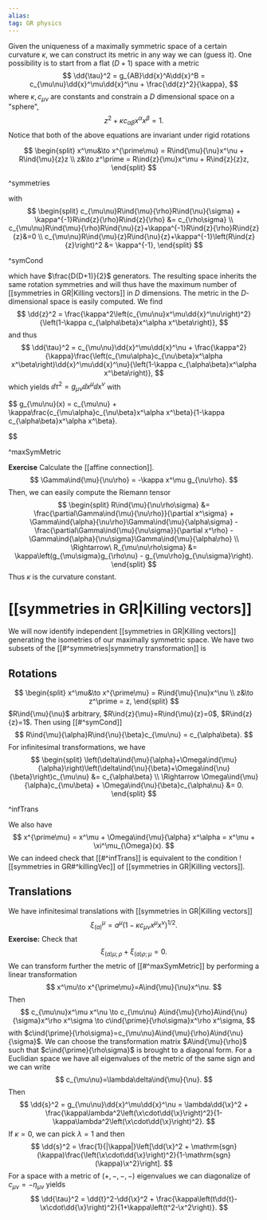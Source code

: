 ```yaml
---
alias:
tag: GR physics
---
```



Given the uniqueness of a maximally symmetric space of a certain curvature $\kappa$, we can construct its metric in any way we can (guess it). One possibility is to start from a flat $(D+1)$ space with a metric
$$
    \dd{\tau}^2 = g_{AB}\dd{x}^A\dd{x}^B = c_{\mu\nu}\dd{x}^\mu\dd{x}^\nu + \frac{\dd{z}^2}{\kappa},
$$
where $\kappa,\,c_{\mu\nu}$ are constants and constrain a $D$ dimensional space on a "sphere",
$$
    z^2+\kappa c_{\alpha\beta}x^\alpha x^\beta = 1.
$$
Notice that both of the above equations are invariant under rigid rotations

$$
\begin{split}
    x^\mu&\to x^{\prime\mu} = R\ind{\mu}{\nu}x^\nu + R\ind{\mu}{z}z \\
    z&\to z^\prime = R\ind{z}{\mu}x^\mu + R\ind{z}{z}z,
\end{split}
$$

^symmetries

with
$$
\begin{split}
    c_{\mu\nu}R\ind{\mu}{\rho}R\ind{\nu}{\sigma} + \kappa^{-1}R\ind{z}{\rho}R\ind{z}{\rho} &= c_{\rho\sigma} \\
    c_{\mu\nu}R\ind{\mu}{\rho}R\ind{\nu}{z}+\kappa^{-1}R\ind{z}{\rho}R\ind{z}{z}&=0 \\
    c_{\mu\nu}R\ind{\mu}{z}R\ind{\nu}{z}+\kappa^{-1}\left(R\ind{z}{z}\right)^2 &= \kappa^{-1},
\end{split}
$$

^symCond


which have $\frac{D(D+1)}{2}$ generators. The resulting space inherits the same rotation symmetries and will thus have the maximum number of [[symmetries in GR|Killing vectors]] in $D$ dimensions. The metric in the $D$-dimensional space is easily computed. We find
$$
    \dd{z}^2 = \frac{\kappa^2\left(c_{\mu\nu}x^\mu\dd{x}^\nu\right)^2}{\left(1-\kappa c_{\alpha\beta}x^\alpha x^\beta\right)},
$$
and thus
$$
    \dd{\tau}^2 = c_{\mu\nu}\dd{x}^\mu\dd{x}^\nu + \frac{\kappa^2}{\kappa}\frac{\left(c_{\mu\alpha}c_{\nu\beta}x^\alpha x^\beta\right)\dd{x}^\mu\dd{x}^\nu}{\left(1-\kappa c_{\alpha\beta}x^\alpha x^\beta\right)},
$$
which yields $\dd{\tau}^2=g_{\mu\nu}\dd{x}^\mu\dd{x}^\nu$ with

$$
    g_{\mu\nu}(x) = c_{\mu\nu} + \kappa\frac{c_{\mu\alpha}c_{\nu\beta}x^\alpha x^\beta}{1-\kappa c_{\alpha\beta}x^\alpha x^\beta}.

$$

^maxSymMetric

**Exercise** Calculate the [[affine connection]].
$$
    \Gamma\ind{\mu}{\nu\rho} = -\kappa x^\mu g_{\nu\rho}.
$$
Then, we can easily compute the Riemann tensor
$$
\begin{split}
    R\ind{\mu}{\nu\rho\sigma} &= \frac{\partial\Gamma\ind{\mu}{\nu\rho}}{\partial x^\sigma} + \Gamma\ind{\alpha}{\nu\rho}\Gamma\ind{\mu}{\alpha\sigma} - \frac{\partial\Gamma\ind{\mu}{\nu\sigma}}{\partial x^\rho} - \Gamma\ind{\alpha}{\nu\sigma}\Gamma\ind{\mu}{\alpha\rho} \\
    \Rightarrow\ R_{\mu\nu\rho\sigma} &= \kappa\left(g_{\mu\sigma}g_{\rho\nu} - g_{\mu\rho}g_{\nu\sigma}\right).
\end{split}
$$
Thus $\kappa$ is the curvature constant.

# [[symmetries in GR|Killing vectors]]

We will now identify independent [[symmetries in GR|Killing vectors]] generating the isometries of our maximally symmetric space. We have two subsets of the [[#^symmetries|symmetry transformation]] is

## Rotations
 $$
\begin{split}
    x^\mu&\to x^{\prime\mu} = R\ind{\mu}{\nu}x^\nu \\
    z&\to z^\prime = z,
\end{split}
$$
$R\ind{\mu}{\nu}$ arbitrary, $R\ind{z}{\mu}=R\ind{\mu}{z}=0$, $R\ind{z}{z}=1$. Then using [[#^symCond]]
$$
    R\ind{\mu}{\alpha}R\ind{\nu}{\beta}c_{\mu\nu} = c_{\alpha\beta}.
$$
For infinitesimal transformations, we have
$$
\begin{split}
    \left(\delta\ind{\mu}{\alpha}+\Omega\ind{\mu}{\alpha}\right)\left(\delta\ind{\nu}{\beta}+\Omega\ind{\nu}{\beta}\right)c_{\mu\nu} &= c_{\alpha\beta} \\
    \Rightarrow \Omega\ind{\mu}{\alpha}c_{\mu\beta} + \Omega\ind{\nu}{\beta}c_{\alpha\nu} &= 0.
\end{split}
$$

^infTrans

We also have
$$
    x^{\prime\mu} = x^\mu + \Omega\ind{\mu}{\alpha} x^\alpha = x^\mu + \xi^\mu_{\Omega}(x).
$$
We can indeed check that [[#^infTrans]] is equivalent to the condition
![[symmetries in GR#^killingVec]]
of [[symmetries in GR|Killing vectors]].

## Translations

We have infinitesimal translations with [[symmetries in GR|Killing vectors]]
$$
    \xi^\mu_{(a)} = a^\mu(1-\kappa c_{\mu\nu}x^\mu x^\nu)^{1/2}.
$$
**Exercise:** Check that 
$$
    \xi_{(a)\mu;\rho}+\xi_{(a)\rho;\mu}=0.
$$
We can transform further the metric of [[#^maxSymMetric]] by performing a linear transformation
$$
    x^\mu\to x^{\prime\mu}=A\ind{\mu}{\nu}x^\nu.
$$
Then 
$$
    c_{\mu\nu}x^\mu x^\nu \to c_{\mu\nu} A\ind{\mu}{\rho}A\ind{\nu}{\sigma}x^\rho x^\sigma \to c\ind{\prime}{\rho\sigma}x^\rho x^\sigma,
$$
with $c\ind{\prime}{\rho\sigma}=c_{\mu\nu}A\ind{\mu}{\rho}A\ind{\nu}{\sigma}$. We can choose the transformation matrix $A\ind{\mu}{\rho}$ such that $c\ind{\prime}{\rho\sigma}$ is brought to a diagonal form. For a Euclidian space we have all eigenvalues of the metric of the same sign and we can write
$$
    c_{\mu\nu}=\lambda\delta\ind{\mu}{\nu}.
$$
Then
$$
    \dd{s}^2 = g_{\mu\nu}\dd{x}^\mu\dd{x}^\nu = \lambda\dd{\x}^2 + \frac{\kappa\lambda^2\left(\x\cdot\dd{\x}\right)^2}{1-\kappa\lambda^2\left(\x\cdot\dd{\x}\right)^2}.
$$
If $\kappa=0$, we can pick $\lambda=1$ and then
$$
    \dd{s}^2 = \frac{1}{|\kappa|}\left[\dd{\x}^2 + \mathrm{sgn}(\kappa)\frac{\left(\x\cdot\dd{\x}\right)^2}{1-\mathrm{sgn}(\kappa)\x^2}\right].
$$
For a space with a metric of $(+,-,-,-)$ eigenvalues we can diagonalize of $c_{\mu\nu}=-\eta_{\mu\nu}$ yields
$$
    \dd{\tau}^2 = \dd{t}^2-\dd{\x}^2 + \frac{\kappa\left(t\dd{t}-\x\cdot\dd{\x}\right)^2}{1+\kappa\left(t^2-\x^2\right)}.
$$
